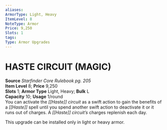 ```yaml
---
aliases: 
ArmorType: Light, Heavy
ItemLevel: 8
NoteType: Armor
Price: 9,250
Slots: 1
tags: 
Type: Armor Upgrades
---
```

# HASTE CIRCUIT (MAGIC)
**Source** _Starfinder Core Rulebook pg. 205_  
**Item Level** 8; **Price** 9,250  
**Slots** 1; **Armor Type** Light, Heavy; **Bulk** L  
**Capacity** 10; **Usage** 1/round  
You can activate the _[[Haste]] circuit_ as a swift action to gain the benefits of a _[[Haste]]_ spell until you spend another swift action to deactivate it or it runs out of charges. A _[[Haste]] circuit’s_ charges replenish each day.  
  
This upgrade can be installed only in light or heavy armor.